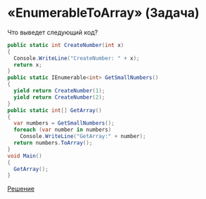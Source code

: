 # «EnumerableToArray» (Задача)
Что выведет следующий код?
```cs
public static int CreateNumber(int x)
{
  Console.WriteLine("CreateNumber: " + x);
  return x;
}
public static IEnumerable<int> GetSmallNumbers()
{    
  yield return CreateNumber(1);
  yield return CreateNumber(2);
}
public static int[] GetArray()
{
  var numbers = GetSmallNumbers();
  foreach (var number in numbers)
    Console.WriteLine("GetArray:" + number);
  return numbers.ToArray();
}
void Main()
{
  GetArray();
}
```
[Решение](./EnumerableToArray-A.md)
